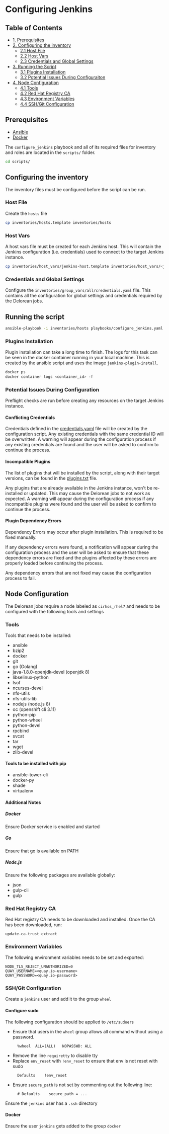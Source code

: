 # Configuring Jenkins

## Table of Contents
  - [1. Prerequisites](#1-prerequisites)
  - [2. Configuring the inventory](#2-configuring-the-inventory)
    - [2.1 Host File](#host-file)
    - [2.2 Host Vars](#host-vars)
    - [2.3 Credentials and Global Settings](#credentials-and-global-settings)
  - [3. Running the Script](#4-running-the-script)
    - [3.1 Plugins Installation](#plugins-installation)
    - [3.2 Potential Issues During Configuraiton](#potential-issues-during-configuration)
  - [4. Node Configuration](#node-configuration)
    - [4.1 Tools](#tools)
    - [4.2 Red Hat Registry CA](#red-hat-registry-ca)
    - [4.3 Environment Variables](#environment-variables)
    - [4.4 SSH/Git Configuration](#ssh/git-configuration)


## Prerequisites
- [Ansible](https://docs.ansible.com/ansible/latest/installation_guide/intro_installation.html#intro-installation-guide)
- [Docker](https://docs.docker.com/install/overview)


The `configure_jenkins` playbook and all of its required files for inventory and roles are located in the `scripts/` folder.

```sh
cd scripts/
```
## Configuring the inventory
The inventory files must be configured before the script can be run.

### Host File
Create the `hosts` file
```sh
cp inventories/hosts.template inventories/hosts
```

### Host Vars
A host vars file must be created for each Jenkins host. This will contain the Jenkins configuration (i.e. credentials) used to connect to the target Jenkins instance.
```sh
cp inventories/host_vars/jenkins-host.template inventories/host_vars/<jenkins-host>.yaml
```

### Credentials and Global Settings
Configure the `inventories/group_vars/all/credentials.yaml` file. This contains all the configuration for global settings and credentials required by the Delorean jobs.

## Running the script
```sh
ansible-playbook -i inventories/hosts playbooks/configure_jenkins.yaml
```

### Plugins Installation
Plugin installation can take a long time to finish. The logs for this task can be seen in the docker container running in your local machine. This is created by the ansible script and uses the image `jenkins-plugin-install`.

```sh
docker ps
docker container logs <container_id> -f
```

### Potential Issues During Configuration
Preflight checks are run before creating any resources on the target Jenkins instance.

#### Conflicting Credentials
Credentials defined in the [credentials.yaml](../../scripts/inventories/group_vars/all/credentials.yaml) file will be created by the configuration script. Any existing credentials with the same credential ID will be overwritten. A warning will appear during the configuration process if any existing credentials are found and the user will be asked to confirm to continue the process.

#### Incompatible Plugins
The list of plugins that will be installed by the script, along with their target versions, can be found in the [plugins.txt](../../scripts/plugins.txt) file.

Any plugins that are already available in the Jenkins instance, won't be re-installed or updated. This may cause the Delorean jobs to not work as expected. A warning will appear during the configuration process if any incompatible plugins were found and the user will be asked to confirm to continue the process.

#### Plugin Dependency Errors
Dependency Errors may occur after plugin installation. This is required to be fixed manually.

If any dependency errors were found, a notification will appear during the configuration process and the user will be asked to ensure that these dependency errors are fixed and the plugins affected by these errors are properly loaded before continuing the process.

Any dependency errors that are not fixed may cause the configuration process to fail.

## Node Configuration
The Delorean jobs require a node labeled as `cirhos_rhel7` and needs to be configured with the following tools and settings

### Tools
Tools that needs to be installed:
- ansible
- bzip2
- docker
- git
- go (Golang)
- java-1.8.0-openjdk-devel (openjdk 8)
- libselinux-python
- lsof
- ncurses-devel
- nfs-utils
- nfs-utils-lib
- nodejs (node.js 8)
- oc (openshift cli 3.11)
- python-pip
- python-wheel
- python-devel
- rpcbind
- svcat
- tar
- wget
- zlib-devel

#### Tools to be installed with pip
- ansible-tower-cli
- docker-py
- shade
- virtualenv

#### Additional Notes
##### Docker
Ensure Docker service is enabled and started

##### Go
Ensure that go is available on PATH

##### Node.js
Ensure the following packages are available globally:
- json
- gulp-cli
- gulp

### Red Hat Registry CA
Red Hat registry CA needs to be downloaded and installed. Once the CA has been downloaded, run:

```
update-ca-trust extract
```

### Environment Variables
The following environment variables needs to be set and exported:
```
NODE_TLS_REJECT_UNAUTHORIZED=0
QUAY_USERNAME=<quay.io-username>
QUAY_PASSWORD=<quay.io-password>
```

### SSH/Git Configuration
Create a `jenkins` user and add it to the group `wheel`

#### Configure sudo
The following configuration should be applied to `/etc/sudoers` 
- Ensure that users in the `wheel` group allows all command without using a password.
  ```
    %wheel	ALL=(ALL)	NOPASSWD: ALL
  ```
- Remove the line `requiretty` to disable tty
- Replace `env_reset` with `!env_reset` to ensure that env is not reset with sudo
  ```
    Defaults    !env_reset
  ```
- Ensure `secure_path` is not set by commenting out the following line:
  ```
    # Defaults    secure_path = ...
  ```

Ensure the `jenkins` user has a `.ssh` directory

#### Docker
Ensure the user `jenkins` gets added to the group `docker`

